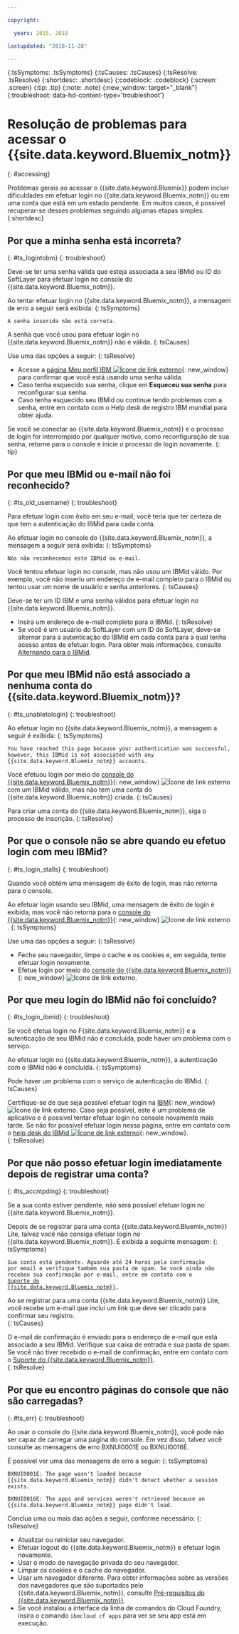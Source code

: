 ```yaml
---

copyright:

  years: 2015, 2018

lastupdated: "2018-11-28"

---
```


{:tsSymptoms: .tsSymptoms}
{:tsCauses: .tsCauses}
{:tsResolve: .tsResolve}
{:shortdesc: .shortdesc}
{:codeblock: .codeblock}
{:screen: .screen}
{:tip: .tip}
{:note: .note}
{:new_window: target="_blank"}
{:troubleshoot: data-hd-content-type='troubleshoot'}


# Resolução de problemas para acessar o {{site.data.keyword.Bluemix_notm}}
{: #accessing}

Problemas gerais ao acessar o {{site.data.keyword.Bluemix}} podem incluir dificuldades em efetuar login no {{site.data.keyword.Bluemix_notm}} ou em uma conta que está em um estado pendente. Em muitos casos, é possível recuperar-se desses problemas seguindo algumas etapas simples.
{:shortdesc}


## Por que a minha senha está incorreta?
{: #ts_logintobm}
{: troubleshoot}

Deve-se ter uma senha válida que esteja associada a seu IBMid ou ID do SoftLayer para efetuar login no console do {{site.data.keyword.Bluemix_notm}}.

Ao tentar efetuar login no {{site.data.keyword.Bluemix_notm}}, a mensagem de erro a seguir será exibida:
{: tsSymptoms}

`A senha inserida não está correta.`

A senha que você usou para efetuar login no {{site.data.keyword.Bluemix_notm}} não é válida.
{: tsCauses}

Use uma das opções a seguir:
{: tsResolve}
 * Acesse a [página Meu perfil IBM ![Ícone de link externo](../icons/launch-glyph.svg "Ícone de link externo")](https://myibm.ibm.com/dashboard/){: new_window} para confirmar que você está usando uma senha válida.
 * Caso tenha esquecido sua senha, clique em **Esqueceu sua senha** para reconfigurar sua senha. 
 * Caso tenha esquecido seu IBMid ou continue tendo problemas com a senha, entre em contato com o Help desk de registro IBM mundial para obter ajuda.

Se você se conectar ao {{site.data.keyword.Bluemix_notm}} e o processo de login for interrompido por qualquer motivo, como reconfiguração de sua senha, retorne para o console e inicie o processo de login novamente.
{: tip}


## Por que meu IBMid ou e-mail não foi reconhecido?
{: #ts_old_username}
{: troubleshoot}

Para efetuar login com êxito em seu e-mail, você teria que ter certeza de que tem a autenticação do IBMid para cada conta.

Ao efetuar login no console do {{site.data.keyword.Bluemix_notm}}, a mensagem a seguir será exibida:
{: tsSymptoms}

`Nós não reconhecemos este IBMid ou e-mail. `

Você tentou efetuar login no console, mas não usou um IBMid válido. Por exemplo, você não inseriu um endereço de e-mail completo para o IBMid ou tentou usar um nome de usuário e senha anteriores.
{: tsCauses}

Deve-se ter um ID IBM e uma senha válidos para efetuar login no
{{site.data.keyword.Bluemix_notm}}.

 * Insira um endereço de e-mail completo para o IBMid.
 {: tsResolve}
 * Se você é um usuário do SoftLayer com um ID do SoftLayer, deve-se alternar para a autenticação do IBMid em cada conta para a qual tenha acesso antes de efetuar login. Para obter mais informações, consulte [Alternando para o IBMid](/docs/account/softlayerlink.html).


## Por que meu IBMid não está associado a nenhuma conta do {{site.data.keyword.Bluemix_notm}}?
{: #ts_unabletologin}
{: troubleshoot}

Ao efetuar login no {{site.data.keyword.Bluemix_notm}}, a mensagem a seguir é exibida:
{: tsSymptoms}

`You have reached this page because your authentication was successful, however, this IBMid is not associated with any  {{site.data.keyword.Bluemix_notm}} accounts.`

Você efetuou login por meio do [console do {{site.data.keyword.Bluemix_notm}}](https://{DomainName}){: new_window} ![Ícone de link externo](../icons/launch-glyph.svg "Ícone de link externo") com um IBMid válido, mas não tem uma conta do {{site.data.keyword.Bluemix_notm}} criada.
{: tsCauses}

Para criar uma conta do {{site.data.keyword.Bluemix_notm}}, siga o processo de inscrição.
{: tsResolve}


## Por que o console não se abre quando eu efetuo login com meu IBMid?
{: #ts_login_stalls}
{: troubleshoot}

Quando você obtém uma mensagem de êxito de login, mas não retorna para o console.

Ao efetuar login usando seu IBMid, uma mensagem de êxito de login é exibida, mas você não retorna para o [console do {{site.data.keyword.Bluemix_notm}}](https://{DomainName}){: new_window} ![Ícone de link externo](../icons/launch-glyph.svg "Ícone de link externo").
{: tsSymptoms}

Use uma das opções a seguir:
{: tsResolve}
 * Feche seu navegador, limpe o cache e os cookies e, em seguida, tente efetuar login novamente.
 * Efetue login por meio do [console do {{site.data.keyword.Bluemix_notm}}](https://{DomainName}){: new_window} ![Ícone de link externo](../icons/launch-glyph.svg "Ícone de link externo").


## Por que meu login do IBMid não foi concluído?
{: #ts_login_ibmid}
{: troubleshoot}

Se você efetua login no F{site.data.keyword.Bluemix_notm}} e a autenticação de seu IBMid não é concluída, pode haver um problema com o serviço. 

Ao efetuar login no {{site.data.keyword.Bluemix_notm}}, a autenticação com o IBMid não é concluída.
{: tsSymptoms}

Pode haver um problema com o serviço de autenticação do IBMid.
{: tsCauses}

Certifique-se de que seja possível efetuar login na [IBM](https://idaas.iam.ibm.com/idaas/mtfim/sps/authsvc?PolicyId=urn:ibm:security:authentication:asf:basicldapuser){: new_window} ![Ícone de link externo](../icons/launch-glyph.svg "Ícone de link externo"). Caso seja possível, este é um problema de aplicativo e é possível tentar efetuar login no console novamente mais tarde. Se não for possível efetuar login nessa página, entre em contato com o [help desk do IBMid ![Ícone de link externo](../icons/launch-glyph.svg "Ícone de link externo")](https://www.ibm.com/ibmid/myibm/help/us/helpdesk.html){: new_window}.  
{: tsResolve}


## Por que não posso efetuar login imediatamente depois de registrar uma conta?
{: #ts_accntpding}
{: troubleshoot}

Se a sua conta estiver pendente, não será possível efetuar login no {{site.data.keyword.Bluemix_notm}}.

Depois de se registrar para uma conta {{site.data.keyword.Bluemix_notm}} Lite, talvez você não consiga efetuar login no {{site.data.keyword.Bluemix_notm}}. É exibida a seguinte mensagem:
{: tsSymptoms}

<code>Sua conta está pendente. Aguarde até 24 horas pela confirmação por email e verifique também sua pasta de spam. Se você ainda não recebeu sua confirmação por e-mail, entre em contato com o <a href="http://ibm.biz/bluemixsupport.com" target="_blank">Suporte do {{site.data.keyword.Bluemix_notm}}</a>.</code>

Ao se registrar para uma conta {{site.data.keyword.Bluemix_notm}} Lite, você recebe um e-mail que inclui um link que deve ser clicado para confirmar seu registro.  
{: tsCauses}

O e-mail de confirmação é enviado para o endereço de e-mail que está associado a seu IBMid. Verifique sua caixa de entrada e sua pasta de spam. Se você não tiver recebido o e-mail de confirmação, entre em contato com o [Suporte do {{site.data.keyword.Bluemix_notm}}](/docs/get-support/howtogetsupport.html).  
{: tsResolve}


## Por que eu encontro páginas do console que não são carregadas?
{: #ts_err}
{: troubleshoot}

Ao usar o console do {{site.data.keyword.Bluemix_notm}}, você pode não ser capaz de carregar uma página do console. Em vez disso, talvez você consulte as mensagens de erro BXNUI0001E ou BXNUI0016E.

É possível ver uma das mensagens de erro a seguir:
{: tsSymptoms}

`BXNUI0001E: The page wasn't loaded because {{site.data.keyword.Bluemix_notm}} didn't detect whether a session exists.`

`BXNUI0016E: The apps and services weren't retrieved because an {{site.data.keyword.Bluemix_notm}} page didn't load.`

Conclua uma ou mais das ações a seguir, conforme necessário:
{: tsResolve}

  * Atualizar ou reiniciar seu navegador.
  * Efetuar logout do {{site.data.keyword.Bluemix_notm}} e
efetuar login novamente.
  * Usar o modo de navegação privada do seu navegador.
  * Limpar os cookies e o cache do navegador.
  * Usar um navegador diferente. Para obter informações sobre as versões dos navegadores que são suportados pelo {{site.data.keyword.Bluemix_notm}}, consulte [Pré-requisitos do {{site.data.keyword.Bluemix_notm}}](/docs/overview/prereqs.html#prereqs).
  * Se você instalou a interface da linha de comandos do Cloud Foundry, insira o comando `ibmcloud cf apps` para ver se seu app está em execução.
